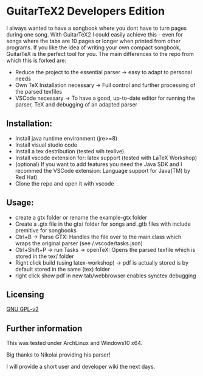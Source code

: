 # GuitarTeX2 Developers Edition
I always wanted to have a songbook where you dont have to turn pages during one song.
With GuitarTeX2 I could easily achieve this - even for songs where the tabs are 10 pages or 
longer when printed from other programs.
If you like the idea of writing your own compact songbook, GuitarTeX is the perfect tool for you. 
The main differences to the repo from which this is forked are:
* Reduce the project to the essential parser -> easy to adapt to personal needs
* Own TeX Installation necessary -> Full control and further processing of the parsed texfiles
* VSCode necessary ->  To have a good, up-to-date editor for running the parser, TeX and debugging of an adapted parser 

## Installation:
* Install java runtime environment (jre>=8)
* Install visual studio code
* Install a tex destribution (tested wih texlive)
* Install vscode extension for: latex support (tested with LaTeX Workshop)
* (optional) If you want to add features you need the Java SDK and I recommed the VSCode extension: Language support for Java(TM) by Red Hat)
* Clone the repo and open it with vscode

## Usage:
* create a gtx folder or rename the example-gtx folder
* Create a .gtx file in the gtx/ folder for songs and .gtb files with include premitive for songbooks
* Ctrl+B -> Parse GTX: Handles the file over to the main.class which wraps the original parser (see /.vscode/tasks.json)
* Ctrl+Shift+P -> run Tasks -> openTeX: Opens the parsed texfile which is stored in the tex/ folder
* Right click build (using latex-workshop) -> pdf is actually stored is by default stored in the same (tex) folder
* right click show pdf in new tab/webbrowser enables synctex debugging

## Licensing
[GNU GPL-v2](https://opensource.org/licenses/GPL-2.0)

## Further information
This was tested under ArchLinux and Windows10 x64.

Big thanks to Nikolai providing his parser!

I will provide a short user and developer wiki the next days.

